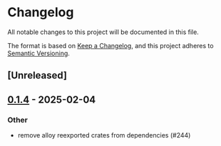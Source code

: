 # Changelog

All notable changes to this project will be documented in this file.

The format is based on [Keep a Changelog](https://keepachangelog.com/en/1.0.0/),
and this project adheres to [Semantic Versioning](https://semver.org/spec/v2.0.0.html).

## [Unreleased]

## [0.1.4](https://github.com/Layr-Labs/eigensdk-rs/compare/eigen-services-avsregistry-v0.1.3...eigen-services-avsregistry-v0.1.4) - 2025-02-04

### Other

- remove alloy reexported crates from dependencies (#244)
